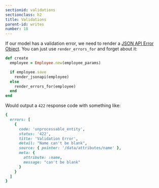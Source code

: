 ```yaml
---
sectionid: validations
sectionclass: h2
title: Validations
parent-id: writes
number: 18
---
```


If our model has a validation error, we need to render a [JSON API Error
Object](http://jsonapi.org/format/#errors). You can just use
`render_errors_for` and forget about it:

```ruby
def create
  employee = Employee.new(employee_params)

  if employee.save
    render_jsonapi(employee)
  else
    render_errors_for(employee)
  end
end
```

Would output a `422` response code with something like:

```ruby
{
  errors: [
    {
      code: 'unprocessable_entity',
      status: '422',
      title: 'Validation Error',
      detail: "Name can't be blank",
      source: { pointer: '/data/attributes/name' },
      meta: {
        attribute: :name,
        message: "can't be blank"
      }
    }
  ]
}
```
